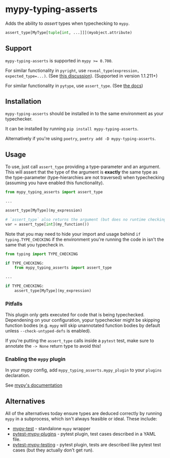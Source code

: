# mypy-typing-asserts

Adds the ability to _assert_ types when typechecking to `mypy`.

```python
assert_type[MyType[tuple[int, ...]]](myobject.attribute)
```

## Support

`mypy-typing-asserts` is supported in `mypy >= 0.700`.

For similar functionality in `pyright`, use `reveal_type(expression, expected_type=...)`. (See [this discussion](https://github.com/python/typing/discussions/1030#discussioncomment-1988476)). (Supported in version 1.1.211+)

For similar functionality in `pytype`, use `assert_type`. (See [the docs](https://google.github.io/pytype/faq.html#can-i-find-out-what-pytype-thinks-the-type-of-my-expression-is))

## Installation

`mypy-typing-asserts` should be installed in to the same environment as your typechecker.

It can be installed by running `pip install mypy-typing-asserts`.

Alternatively if you're using `poetry`, `poetry add -D mypy-typing-asserts`.

## Usage

To use, just call `assert_type` providing a type-parameter and an argument. This will assert that
the type of the argument is __exactly__ the same type as the type-parameter (type-hierarchies are
not traversed) when typechecking (assuming you have enabled this functionality).

```python
from mypy_typing_asserts import assert_type

...

assert_type[MyType](my_expression)

# `assert_type` also returns the argument (but does no runtime checking)
var = assert_type[int](my_function())
```

Note that you may need to hide your import and usage behind `if typing.TYPE_CHECKING` if the
environment you're running the code in isn't the same that you typecheck in.

```python
from typing import TYPE_CHECKING

if TYPE_CHECKING:
    from mypy_typing_asserts import assert_type

...

if TYPE_CHECKING:
    assert_type[MyType](my_expression)
```

### Pitfalls

This plugin only gets executed for code that is being typechecked. Dependening on your configuration,
yopur typechecker might be skipping function bodies (e.g. `mypy` will skip unannotated function bodies
by default unless `--check-untyped-defs` is enabled).

If you're putting the `assert_type` calls inside a `pytest` test, make sure to annotate the `-> None`
return type to avoid this!

### Enabling the `mypy` plugin

In your mypy config, add `mypy_typing_asserts.mypy_plugin` to your `plugins` declaration.

See [mypy's documentation](https://mypy.readthedocs.io/en/stable/extending_mypy.html#configuring-mypy-to-use-plugins)


## Alternatives

All of the alternatives today ensure types are deduced correctly by running `mypy` in a subprocess,
which isn't always feasible or ideal. These include:

- [mypy-test](https://github.com/orsinium-labs/mypy-test) - standalone `mypy` wrapper
- [pytest-mypy-plugins](https://github.com/typeddjango/pytest-mypy-plugins) - pytest plugin, test cases described in a YAML file.
- [pytest-mypy-testing](https://github.com/davidfritzsche/pytest-mypy-testing) - pytest plugin, tests are described like pytest test cases (but they actually don't get run).
